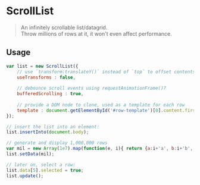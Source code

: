 ScrollList
==========

> An infinitely scrollable list/datagrid.  
> Throw millions of rows at it, it won't even affect performance.

Usage
-----

```js
var list = new ScrollList({
	// use `transform:translateY()` instead of `top` to offset contents?
	useTransforms : false,
	
	// debounce scroll events using requestAnimationFrame()?
	bufferedScrolling : true,
	
	// provide a DOM node to clone, used as a template for each row
	template : document.getElementById('#row-template')[0].content.firstElementChild
});

// insert the list into an element:
list.insertInto(document.body);

// generate and display 1,000,000 rows
var mil = new Array(1e7).map(function(e, i){ return {a:i+'a', b:i+'b', c:i+'c'}; });
list.setData(mil);

// later on, select a row:
list.data[5].selected = true;
list.update();
```

